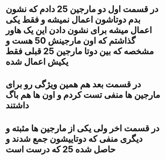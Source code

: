 # در قسمت اول دو مارجین 25 دادم که نشون بدم دوتاشون اعمال نمیشه و فقط یکی اعمال میشه برای نشون دادن این یک هاور گذاشتم که اون مارجینش 50 هست و مشخصه که بین دوتا مارجین 25 قبلی فقط یکیش اعمال شده

# در قسمت بعد هم همین ویژگی رو برای مارجین ها منفی تست کردم و اون ها هم باگ داشتند

# در قسمت اخر ولی یکی از مارجین ها مثبته و دیگری منفی که دوتاییشون جمع شدند و حاصل شده 25 که درست است 
